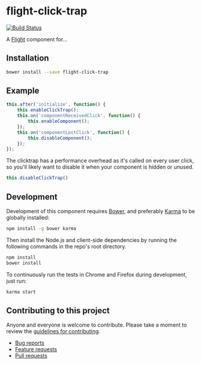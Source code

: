 # flight-click-trap

[![Build Status](https://secure.travis-ci.org/<username>/flight-click-trap.png)](http://travis-ci.org/<username>/flight-flight-click-trap)

A [Flight](https://github.com/flightjs/flight) component for…

## Installation

```bash
bower install --save flight-click-trap
```

## Example

```javascript
this.after('initialize', function() {
	this.enableClickTrap();
	this.on('componentReceivedClick', function() {
		this.enableComponent();
	});
	this.on('componentLostClick', function() {
		this.disableComponent();
	});
});

```

The clicktrap has a performance overhead as it's called on every user click, so
you'll likely want to disable it when your component is hidden or unused.

```javascript
this.disableClickTrap()
```

## Development

Development of this component requires [Bower](http://bower.io), and preferably
[Karma](http://karma-runner.github.io) to be globally installed:

```bash
npm install -g bower karma
```

Then install the Node.js and client-side dependencies by running the following
commands in the repo's root directory.

```bash
npm install
bower install
```

To continuously run the tests in Chrome and Firefox during development, just run:

```bash
karma start
```

## Contributing to this project

Anyone and everyone is welcome to contribute. Please take a moment to
review the [guidelines for contributing](CONTRIBUTING.md).

* [Bug reports](CONTRIBUTING.md#bugs)
* [Feature requests](CONTRIBUTING.md#features)
* [Pull requests](CONTRIBUTING.md#pull-requests)
